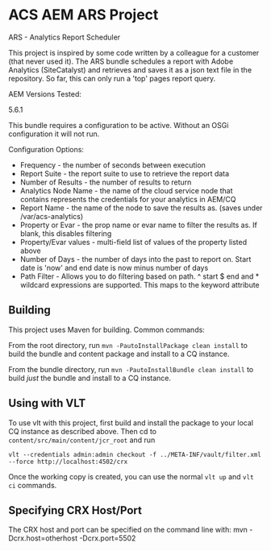 ACS AEM ARS Project
========
ARS - Analytics Report Scheduler

This project is inspired by some code written by a colleague for a customer (that never used it). The ARS bundle schedules
a report with Adobe Analytics (SiteCatalyst) and retrieves and saves it as a json text file in the repository. So far,
this can only run a 'top' pages report query.

AEM Versions Tested:

5.6.1

This bundle requires a configuration to be active. Without an OSGi configuration it will not run.

Configuration Options:

- Frequency - the number of seconds between execution
- Report Suite - the report suite to use to retrieve the report data
- Number of Results - the number of results to return
- Analytics Node Name - the name of the cloud service node that contains represents the credentials for your analytics in AEM/CQ
- Report Name - the name of the node to save the results as. (saves under /var/acs-analytics)
- Property or Evar - the prop name or evar name to filter the results as. If blank, this disables filtering
- Property/Evar values - multi-field list of values of the property listed above
- Number of Days - the number of days into the past to report on. Start date is 'now' and end date is now minus number of days
- Path Filter - Allows you to do filtering based on path. ^ start $ end and * wildcard expressions are supported. This maps to the keyword attribute

Building
--------

This project uses Maven for building. Common commands:

From the root directory, run ``mvn -PautoInstallPackage clean install`` to build the bundle and content package and install to a CQ instance.

From the bundle directory, run ``mvn -PautoInstallBundle clean install`` to build *just* the bundle and install to a CQ instance.

Using with VLT
--------------

To use vlt with this project, first build and install the package to your local CQ instance as described above. Then cd to `content/src/main/content/jcr_root` and run

    vlt --credentials admin:admin checkout -f ../META-INF/vault/filter.xml --force http://localhost:4502/crx

Once the working copy is created, you can use the normal ``vlt up`` and ``vlt ci`` commands.

Specifying CRX Host/Port
------------------------

The CRX host and port can be specified on the command line with:
mvn -Dcrx.host=otherhost -Dcrx.port=5502 <goals>


